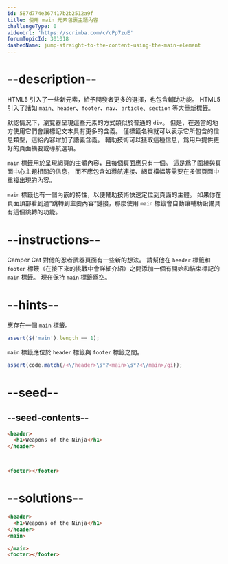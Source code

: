 ```yaml
---
id: 587d774e367417b2b2512a9f
title: 使用 main 元素包裹主題內容
challengeType: 0
videoUrl: 'https://scrimba.com/c/cPp7zuE'
forumTopicId: 301018
dashedName: jump-straight-to-the-content-using-the-main-element
---
```


# --description--

HTML5 引入了一些新元素，給予開發者更多的選擇，也包含輔助功能。 HTML5 引入了諸如 `main`、`header`、`footer`、`nav`、`article`、`section` 等大量新標籤。

默認情況下，瀏覽器呈現這些元素的方式類似於普通的 `div`。 但是，在適當的地方使用它們會讓標記文本具有更多的含義。 僅標籤名稱就可以表示它所包含的信息類型，這給內容增加了語義含義。 輔助技術可以獲取這種信息，爲用戶提供更好的頁面摘要或導航選項。

`main` 標籤用於呈現網頁的主體內容，且每個頁面應只有一個。 這是爲了圍繞與頁面中心主題相關的信息， 而不應包含如導航連接、網頁橫幅等需要在多個頁面中重複出現的內容。

`main` 標籤也有一個內嵌的特性，以便輔助技術快速定位到頁面的主體。 如果你在頁面頂部看到過“跳轉到主要內容”鏈接，那麼使用 `main` 標籤會自動讓輔助設備具有這個跳轉的功能。

# --instructions--

Camper Cat 對他的忍者武器頁面有一些新的想法。 請幫他在 `header` 標籤和 `footer` 標籤（在接下來的挑戰中會詳細介紹）之間添加一個有開始和結束標記的 `main` 標籤。 現在保持 `main` 標籤爲空。

# --hints--

應存在一個 `main` 標籤。

```js
assert($('main').length == 1);
```

`main` 標籤應位於 `header` 標籤與 `footer` 標籤之間。

```js
assert(code.match(/<\/header>\s*?<main>\s*?<\/main>/gi));
```

# --seed--

## --seed-contents--

```html
<header>
  <h1>Weapons of the Ninja</h1>
</header>



<footer></footer>
```

# --solutions--

```html
<header>
  <h1>Weapons of the Ninja</h1>
</header>
<main>

</main>
<footer></footer>
```
